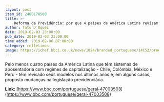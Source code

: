 ```yaml
---
layout: post
item_id: 2480178580
title: >-
    Reforma da Previdência: por que 4 países da América Latina revisam modelo de capitalização, prometido por Paulo Guedes
author: Tatu D'Oquei
date: 2019-02-03 23:00:00
pub_date: 2019-02-03 23:00:00
time_added: 2019-02-06 07:00:08
category: refletimos
image: https://ichef.bbci.co.uk/news/1024/branded_portuguese/14C52/production/_105347058_pobreza.jpg
---
```


Pelo menos quatro países da América Latina que têm sistemas de aposentadoria com regimes de capitalização - Chile, Colômbia, México e Peru - têm revisado seus modelos nos últimos anos e, em alguns casos, proposto mudanças na legislação previdenciária.

**Link:** [https://www.bbc.com/portuguese/geral-47003508](https://www.bbc.com/portuguese/geral-47003508)

